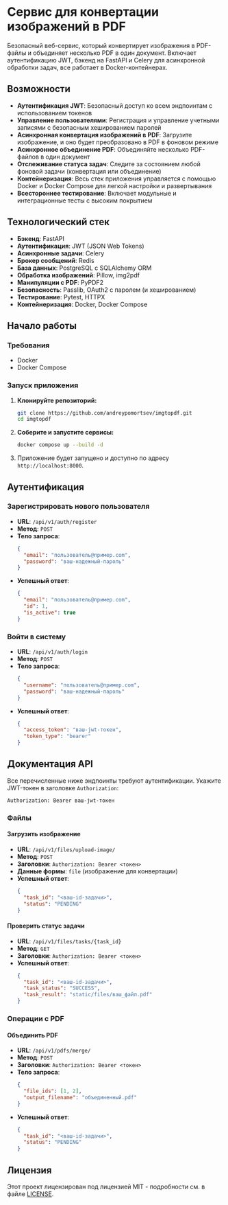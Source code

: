 # Сервис для конвертации изображений в PDF

Безопасный веб-сервис, который конвертирует изображения в PDF-файлы и объединяет несколько PDF в один документ. Включает аутентификацию JWT, бэкенд на FastAPI и Celery для асинхронной обработки задач, все работает в Docker-контейнерах.

## Возможности

- **Аутентификация JWT**: Безопасный доступ ко всем эндпоинтам с использованием токенов
- **Управление пользователями**: Регистрация и управление учетными записями с безопасным хешированием паролей
- **Асинхронная конвертация изображений в PDF**: Загрузите изображение, и оно будет преобразовано в PDF в фоновом режиме
- **Асинхронное объединение PDF**: Объединяйте несколько PDF-файлов в один документ
- **Отслеживание статуса задач**: Следите за состоянием любой фоновой задачи (конвертация или объединение)
- **Контейнеризация**: Весь стек приложения управляется с помощью Docker и Docker Compose для легкой настройки и развертывания
- **Всестороннее тестирование**: Включает модульные и интеграционные тесты с высоким покрытием

## Технологический стек

- **Бэкенд**: FastAPI
- **Аутентификация**: JWT (JSON Web Tokens)
- **Асинхронные задачи**: Celery
- **Брокер сообщений**: Redis
- **База данных**: PostgreSQL с SQLAlchemy ORM
- **Обработка изображений**: Pillow, img2pdf
- **Манипуляции с PDF**: PyPDF2
- **Безопасность**: Passlib, OAuth2 с паролем (и хешированием)
- **Тестирование**: Pytest, HTTPX
- **Контейнеризация**: Docker, Docker Compose

## Начало работы

### Требования

- Docker
- Docker Compose

### Запуск приложения

1.  **Клонируйте репозиторий:**
    ```bash
    git clone https://github.com/andreypomortsev/imgtopdf.git
    cd imgtopdf
    ```

2.  **Соберите и запустите сервисы:**
    ```bash
    docker compose up --build -d
    ```

3.  Приложение будет запущено и доступно по адресу `http://localhost:8000`.

## Аутентификация

### Зарегистрировать нового пользователя
- **URL**: `/api/v1/auth/register`
- **Метод**: `POST`
- **Тело запроса**:
  ```json
  {
    "email": "пользователь@пример.com",
    "password": "ваш-надежный-пароль"
  }
  ```
- **Успешный ответ**:
  ```json
  {
    "email": "пользователь@пример.com",
    "id": 1,
    "is_active": true
  }
  ```

### Войти в систему
- **URL**: `/api/v1/auth/login`
- **Метод**: `POST`
- **Тело запроса**:
  ```json
  {
    "username": "пользователь@пример.com",
    "password": "ваш-надежный-пароль"
  }
  ```
- **Успешный ответ**:
  ```json
  {
    "access_token": "ваш-jwt-токен",
    "token_type": "bearer"
  }
  ```

## Документация API

Все перечисленные ниже эндпоинты требуют аутентификации. Укажите JWT-токен в заголовке `Authorization`:
```
Authorization: Bearer ваш-jwt-токен
```

### Файлы

#### Загрузить изображение
- **URL**: `/api/v1/files/upload-image/`
- **Метод**: `POST`
- **Заголовки**: `Authorization: Bearer <токен>`
- **Данные формы**: `file` (изображение для конвертации)
- **Успешный ответ**:
  ```json
  {
    "task_id": "<ваш-id-задачи>",
    "status": "PENDING"
  }
  ```

#### Проверить статус задачи
- **URL**: `/api/v1/files/tasks/{task_id}`
- **Метод**: `GET`
- **Заголовки**: `Authorization: Bearer <токен>`
- **Успешный ответ**:
  ```json
  {
    "task_id": "<ваш-id-задачи>",
    "task_status": "SUCCESS",
    "task_result": "static/files/ваш_файл.pdf"
  }
  ```

### Операции с PDF

#### Объединить PDF
- **URL**: `/api/v1/pdfs/merge/`
- **Метод**: `POST`
- **Заголовки**: `Authorization: Bearer <токен>`
- **Тело запроса**:
  ```json
  {
    "file_ids": [1, 2],
    "output_filename": "объединенный.pdf"
  }
  ```
- **Успешный ответ**:
  ```json
  {
    "task_id": "<ваш-id-задачи>",
    "status": "PENDING"
  }
  ```

## Лицензия

Этот проект лицензирован под лицензией MIT - подробности см. в файле [LICENSE](LICENSE).
